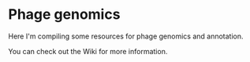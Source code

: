 # Phage genomics
Here I'm compiling some resources for phage genomics and annotation.  

You can check out the Wiki for more information.
